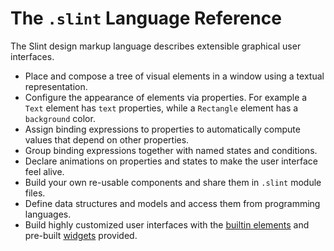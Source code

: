 # The `.slint` Language Reference

The Slint design markup language describes extensible graphical user interfaces.


-   Place and compose a tree of visual elements in a window using a textual representation.
-   Configure the appearance of elements via properties. For example a `Text` element has `text`
    properties, while a `Rectangle` element has a `background` color.
-   Assign binding expressions to properties to automatically compute values that depend on other properties.
-   Group binding expressions together with named states and conditions.
-   Declare animations on properties and states to make the user interface feel alive.
-   Build your own re-usable components and share them in `.slint` module files.
-   Define data structures and models and access them from programming languages.
-   Build highly customized user interfaces with the [builtin elements](builtin_elements.md)
    and pre-built [widgets](widgets.md) provided.
